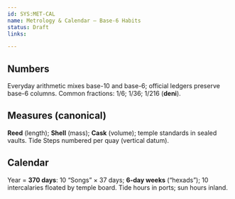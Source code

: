 ```yaml
---
id: SYS:MET-CAL
name: Metrology & Calendar — Base-6 Habits
status: Draft
links:

---
```


## Numbers
Everyday arithmetic mixes base-10 and base-6; official ledgers preserve base-6 columns. Common fractions: 1/6; 1/36; 1/216 (**deni**). 

## Measures (canonical)
**Reed** (length); **Shell** (mass); **Cask** (volume); temple standards in sealed vaults. Tide Steps numbered per quay (vertical datum). 
## Calendar
Year = **370 days**: 10 “Songs” × 37 days; **6-day weeks** (“hexads”); 10 intercalaries floated by temple board. Tide hours in ports; sun hours inland. 
